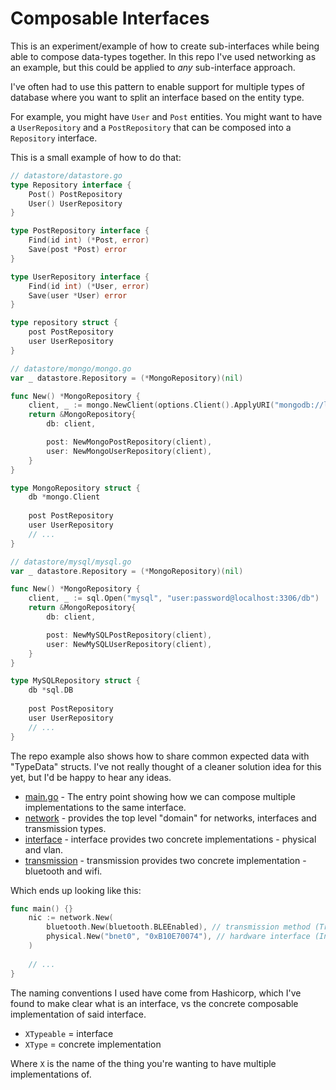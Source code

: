 # Composable Interfaces

This is an experiment/example of how to create sub-interfaces while being able 
to compose data-types together. In this repo I've used networking as an example,
but this could be applied to _any_ sub-interface approach.

I've often had to use this pattern to enable support for multiple types of 
database where you want to split an interface based on the entity type.

For example, you might have `User` and `Post` entities. You might want
to have a `UserRepository` and a `PostRepository` that can be composed into a
`Repository` interface.

This is a small example of how to do that:

```go
// datastore/datastore.go
type Repository interface {
    Post() PostRepository
    User() UserRepository
}

type PostRepository interface {
    Find(id int) (*Post, error)
    Save(post *Post) error
}

type UserRepository interface {
    Find(id int) (*User, error)
    Save(user *User) error
}

type repository struct {
    post PostRepository
    user UserRepository
}

// datastore/mongo/mongo.go
var _ datastore.Repository = (*MongoRepository)(nil)

func New() *MongoRepository {
	client, _ := mongo.NewClient(options.Client().ApplyURI("mongodb://localhost:27017"))
    return &MongoRepository{
		db: client,

        post: NewMongoPostRepository(client),
        user: NewMongoUserRepository(client),
    }
}

type MongoRepository struct {
	db *mongo.Client
	
	post PostRepository
	user UserRepository
	// ...
}

// datastore/mysql/mysql.go
var _ datastore.Repository = (*MongoRepository)(nil)

func New() *MongoRepository {
	client, _ := sql.Open("mysql", "user:password@localhost:3306/db")
    return &MongoRepository{
		db: client,

        post: NewMySQLPostRepository(client),
        user: NewMySQLUserRepository(client),
    }
}

type MySQLRepository struct {
	db *sql.DB
	
	post PostRepository
	user UserRepository
	// ...
}
```

The repo example also shows how to share common expected data with "TypeData"
structs. I've not really thought of a cleaner solution idea for this yet, but
I'd be happy to hear any ideas.

- [main.go](cmd/network/main.go) - The entry point showing how we can compose multiple implementations to the same interface.
- [network](pkg/network) - provides the top level "domain" for networks, interfaces and transmission types.
- [interface](pkg/interface) - interface provides two concrete implementations - physical and vlan.
- [transmission](pkg/transmission) - transmission provides two concrete implementation - bluetooth and wifi.

Which ends up looking like this:

```go
func main() {}
    nic := network.New(
        bluetooth.New(bluetooth.BLEEnabled), // transmission method (TransmissionTypeable)
        physical.New("bnet0", "0xB10E70074"), // hardware interface (InterfaceTypeable)
    )
    
    // ...
}
```

The naming conventions I used have come from Hashicorp, which I've found to 
make clear what is an interface, vs the concrete composable implementation of 
said interface.

- `XTypeable` = interface
- `XType` = concrete implementation

Where `X` is the name of the thing you're wanting to have multiple 
implementations of.